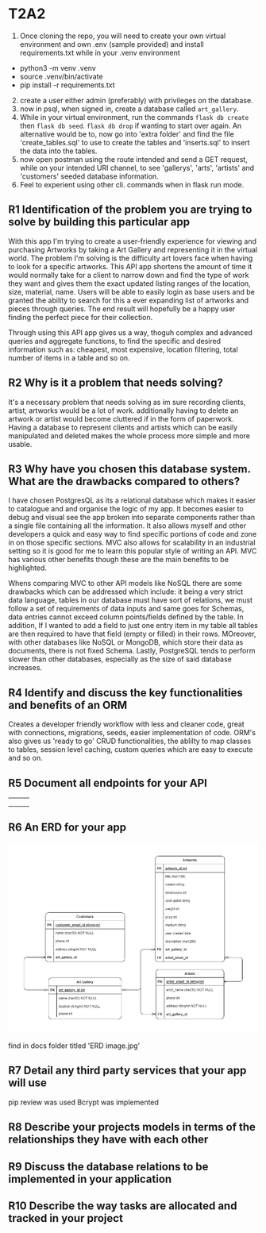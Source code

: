 # T2A2

1. Once cloning the repo, you will need to create your own virtual environment and own .env (sample provided) and install requirements.txt while in your .venv environment
- python3 -m venv .venv
- source .venv/bin/activate
- pip install -r requirements.txt
2. create a user either admin (preferably) with privileges on the database.
3. now in psql, when signed in, create a database called ```art_gallery```.
4. While in your virtual environment, run the commands ```flask db create``` then ```flask db seed```. ```flask db drop``` if wanting to start over again.
   An alternative would be to, now go into 'extra folder' and find the file 'create_tables.sql' to use to create the tables and 'inserts.sql' to insert the data into the tables.
5. now open postman using the route intended and send a GET request, while on your intended  URI channel, to  see 'gallerys', 'arts', 'artists' and 'customers' seeded database information.
6. Feel to experient using other cli. commands when in flask run mode.

## R1 Identification of the problem you are trying to solve by building this particular app

With this app I'm trying to create a user-friendly experience for viewing and purchasing Artworks by taking a Art Gallery and representing it in the virtual world. The problem I'm solving is the difficulty art lovers face when having to look for a specific artworks. This API app shortens the amount of time it would normally take for a client to narrow down and find the type of work they want and gives them the exact updated listing ranges of the location, size, material, name. Users will be able to easily login as base users and be granted the ability to search for this a ever expanding list of artworks and pieces through queries. The end result will hopefully be a happy user finding the perfect piece for their collection.

Through using this API app gives us a way, thoguh complex and advanced queries and aggregate functions, to find the specific and desired information such as: cheapest, most expensive, location filtering, total number of items in a table and so on.


## R2 Why is it a problem that needs solving?
It's a necessary problem that needs solving as im sure recording clients, artist, artworks would be a lot of work. additionally having to delete an artwork or artist would become cluttered if in the form of paperwork. Having a database to represent clients and artists which can be easily manipulated and deleted makes the whole process more simple and more usable.


## R3 Why have you chosen this database system. What are the drawbacks compared to others?
I have chosen PostgresQL as its a relational database which makes it easier to catalogue and and organise the logic of my app. It becomes easier to debug and visual see the app broken into separate components rather than a single file containing all the information. It also allows myself and other developers a quick and easy way to find specific portions of code and zone in on those specific sections. MVC also allows for scalability in an industrial setting so it is good for me to learn this popular style of writing an API. MVC has various other benefits though these are the main benefits to be highlighted.

Whens comparing MVC to other API models like NoSQL there are some drawbacks which can be addressed which include: it being a very strict data language, tables in our database must have sort of relations, we must follow a set of requirements of data inputs and same goes for Schemas, data entries cannot exceed column points/fields defined by the table. In addition, If I wanted to add a field to just one entry item in my table all tables are then required to have that field (empty or filled) in their rows.
MOreover, with other databases like NoSQL or MongoDB, which store their data as documents, there is not fixed Schema. Lastly, PostgreSQL tends to perform slower than other databases, especially as the size of said database increases.


## R4 Identify and discuss the key functionalities and benefits of an ORM
Creates a developer friendly workflow with less and cleaner code, great with connections, migrations, seeds, easier implementation of code. ORM's also gives us 'ready to go' CRUD functionalities, the ablilty to map classes to tables, session level caching, custom queries which are easy to execute and so on.



## R5 Document all endpoints for your API

| | | |
|----------|:-------------:|------:|
|  |   |    |
|  |   |    |
|  |   |    |


## R6 An ERD for your app

![image](./docs/ERD%20image.jpg)

find in docs folder titled 'ERD image.jpg'


## R7 Detail any third party services that your app will use
pip review was used
Bcrypt was implemented


## R8 Describe your projects models in terms of the relationships they have with each other



## R9 Discuss the database relations to be implemented in your application



## R10 Describe the way tasks are allocated and tracked in your project
